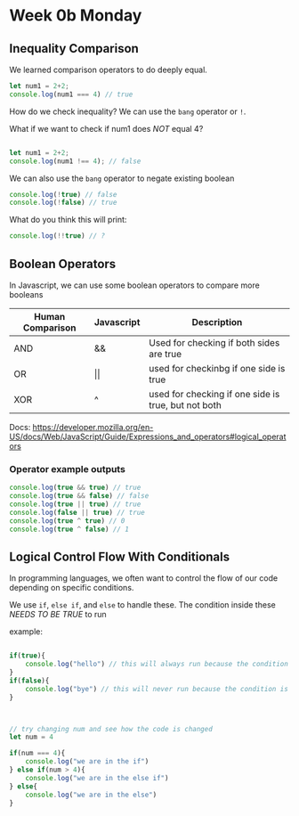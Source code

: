 # Week 0b Monday

## Inequality Comparison

We learned comparison operators to do deeply equal.

```js
let num1 = 2+2;
console.log(num1 === 4) // true

```

How do we check inequality? We can use the `bang` operator or `!`.

What if we want to check if num1 does *NOT* equal 4?

```js

let num1 = 2+2;
console.log(num1 !== 4); // false

```

We can also use the `bang` operator to negate existing boolean

```js
console.log(!true) // false
console.log(!false) // true
```


What do you think this will print:

```js
console.log(!!true) // ?
```


## Boolean Operators

In Javascript, we can use some boolean operators to compare more booleans

| Human Comparison | Javascript |  Description |
| ---------------- | ---------- |  ----------  |
|     AND          |  &&        | Used for checking if both sides are true |
|     OR           |  \|\|        | used for checkinbg if one side is true |
|     XOR          |  ^        | used for checking if one side is true, but not both |


Docs: https://developer.mozilla.org/en-US/docs/Web/JavaScript/Guide/Expressions_and_operators#logical_operators


### Operator example outputs


```js
console.log(true && true) // true
console.log(true && false) // false
console.log(true || true) // true
console.log(false || true) // true
console.log(true ^ true) // 0
console.log(true ^ false) // 1
```


## Logical Control Flow With Conditionals

In programming languages, we often want to control the flow of our code depending on specific conditions.

We use `if`, `else if`, and `else` to handle these. The condition inside these *NEEDS TO BE TRUE* to run

example:

```js

if(true){
    console.log("hello") // this will always run because the condition is always true
}
if(false){
    console.log("bye") // this will never run because the condition is always false
}



// try changing num and see how the code is changed
let num = 4

if(num === 4){
    console.log("we are in the if")
} else if(num > 4){
    console.log("we are in the else if")
} else{
    console.log("we are in the else")
}

```

